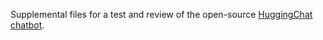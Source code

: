 Supplemental files for a test and review of the open-source [HuggingChat chatbot](https://huggingface.co/chat/).
